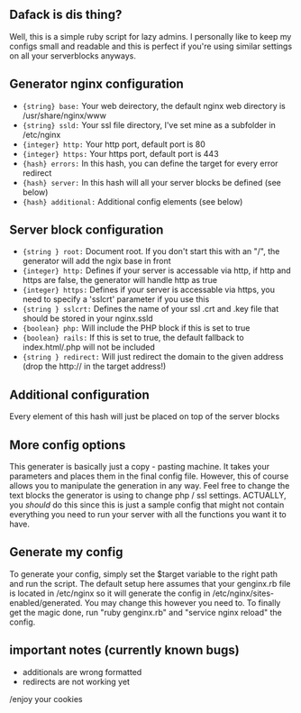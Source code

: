 ## Dafack is dis thing?
Well, this is a simple ruby script for lazy admins.
I personally like to keep my configs small and readable
and this is perfect if you're using similar settings on all
your serverblocks anyways.

## Generator nginx configuration
* `{string} base:` Your web deirectory, the default nginx web directory is /usr/share/nginx/www
* `{string} ssld:` Your ssl file directory, I've set mine as a subfolder in /etc/nginx
* `{integer} http:` Your http port, default port is 80
* `{integer} https:` Your https port, default port is 443
* `{hash} errors:` In this hash, you can define the target for every error redirect
* `{hash} server:` In this hash will all your server blocks be defined (see below)
* `{hash} additional:` Additional config elements (see below)

## Server block configuration 
* `{string } root:` Document root. If you don't start this with an "/", the generator will add the ngix base in front
* `{integer} http:` Defines if your server is accessable via http, if http and https are false, the generator will handle http as true
* `{integer} https:` Defines if your server is accessable via https, you need to specify a 'sslcrt' parameter if you use this
* `{string } sslcrt:` Defines the name of your ssl .crt and .key file that should be stored in your nginx.ssld
* `{boolean} php:` Will include the PHP block if this is set to true
* `{boolean} rails:` If this is set to true, the default fallback to index.html/.php will not be included
* `{string } redirect:` Will just redirect the domain to the given address (drop the http:// in the target address!)

## Additional configuration
Every element of this hash will just be placed on top of the server blocks

## More config options
This generater is basically just a copy - pasting machine. It takes your parameters
and places them in the final config file. However, this of course allows you to
manipulate the generation in any way. Feel free to change the text blocks the generator
is using to change php / ssl settings.
ACTUALLY, you _should_ do this since this is just a sample config that might not contain
everything you need to run your server with all the functions you want it to have.

## Generate my config
To generate your config, simply set the $target variable to the right path and run the script.
The default setup here assumes that your genginx.rb file is located in /etc/nginx so it will
generate the config in /etc/nginx/sites-enabled/generated. You may change this however you need to.
To finally get the magic done, run "ruby genginx.rb" and "service nginx reload" the config.

## important notes (currently known bugs)
- additionals are wrong formatted
- redirects are not working yet

/enjoy your cookies